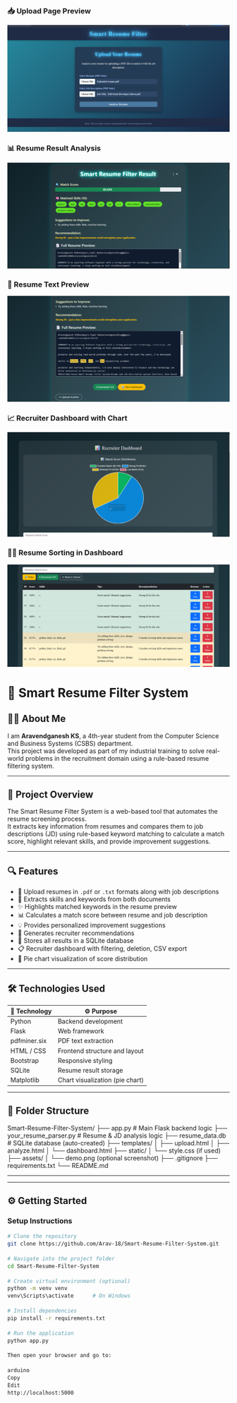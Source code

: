 ### 📥 Upload Page Preview
![Upload Page](assets/Upload_resume_preview.png)

### 📊 Resume Result Analysis
![Resume Result](assets/reume_result_preview.png)

### 📄 Resume Text Preview
![Resume Preview](assets/resume_preview.png)

### 📈 Recruiter Dashboard with Chart
![Chart](assets/recruiter_chart.png)

### 🧑‍💼 Resume Sorting in Dashboard
![Dashboard Sorting](assets/recruiter_dashboard_resume_sort.png)

# 🧠 Smart Resume Filter System

## 👨‍💻 About Me

I am **Aravendganesh KS**, a 4th-year student from the Computer Science and Business Systems (CSBS) department.  
This project was developed as part of my industrial training to solve real-world problems in the recruitment domain using a rule-based resume filtering system.

---

## 🚀 Project Overview

The Smart Resume Filter System is a web-based tool that automates the resume screening process.  
It extracts key information from resumes and compares them to job descriptions (JD) using rule-based keyword matching to calculate a match score, highlight relevant skills, and provide improvement suggestions.

---

## 🔍 Features

- 📄 Upload resumes in `.pdf` or `.txt` formats along with job descriptions
- 🧠 Extracts skills and keywords from both documents
- ✨ Highlights matched keywords in the resume preview
- 📊 Calculates a match score between resume and job description
- 💡 Provides personalized improvement suggestions
- 📌 Generates recruiter recommendations
- 💾 Stores all results in a SQLite database
- 📋 Recruiter dashboard with filtering, deletion, CSV export
- 🥧 Pie chart visualization of score distribution

---

## 🛠 Technologies Used

| 🧪 Technology    | ⚙️ Purpose                              |
|------------------|------------------------------------------|
| Python           | Backend development                     |
| Flask            | Web framework                           |
| pdfminer.six     | PDF text extraction                     |
| HTML / CSS       | Frontend structure and layout           |
| Bootstrap        | Responsive styling                      |
| SQLite           | Resume result storage                   |
| Matplotlib       | Chart visualization (pie chart)         |

---

## 📁 Folder Structure


Smart-Resume-Filter-System/
├── app.py # Main Flask backend logic
├── your_resume_parser.py # Resume & JD analysis logic
├── resume_data.db # SQLite database (auto-created)
├── templates/
│ ├── upload.html
│ ├── analyze.html
│ └── dashboard.html
├── static/
│ └── style.css (if used)
├── assets/
│ └── demo.png (optional screenshot)
├── .gitignore
├── requirements.txt
└── README.md


-----------------------------------------------------------------------------

---

## ⚙️ Getting Started

### Setup Instructions

```bash
# Clone the repository
git clone https://github.com/Arav-18/Smart-Resume-Filter-System.git

# Navigate into the project folder
cd Smart-Resume-Filter-System

# Create virtual environment (optional)
python -m venv venv
venv\Scripts\activate      # On Windows

# Install dependencies
pip install -r requirements.txt

# Run the application
python app.py

Then open your browser and go to:

arduino
Copy
Edit
http://localhost:5000

